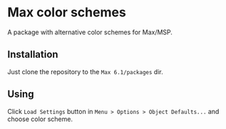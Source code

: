 Max color schemes
=================

A package with alternative color schemes for Max/MSP.

## Installation

Just clone the repository to the `Max 6.1/packages` dir.

## Using

Click `Load Settings` button in `Menu > Options > Object Defaults...` and choose color scheme.
